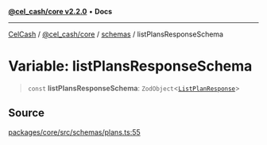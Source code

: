 [**@cel_cash/core v2.2.0**](../../README.md) • **Docs**

***

[CelCash](../../../../packages.md) / [@cel\_cash/core](../../README.md) / [schemas](../README.md) / listPlansResponseSchema

# Variable: listPlansResponseSchema

> `const` **listPlansResponseSchema**: `ZodObject`\<[`ListPlanResponse`](../../index/type-aliases/ListPlanResponse.md)\>

## Source

[packages/core/src/schemas/plans.ts:55](https://github.com/Pyxlab/celcash/blob/b57c7034bd65dcd5b083f272f9cfe6cc4ff73f7b/packages/core/src/schemas/plans.ts#L55)
